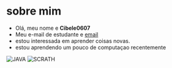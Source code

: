 # sobre mim
- Olá, meu nome  e **Cibele0607**
- Meu e-mail de estudante e [email](cibele.baumbach@escola.pr.gov.br)
- estou  interessada em aprender coisas novas.
- estou aprendendo um pouco de computaçao recentemente
 
![JAVA](https://img.shields.io/badge/Java-ED8B00?style=for-the-badge&logo=java&logoColor=white)
![SCRATH](https://img.shields.io/badge/Scratch-4D97FF?style=for-the-badge&logo=Scratch&logoColor=white)

